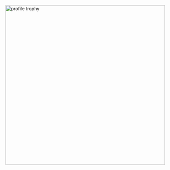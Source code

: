 <img alt="profile trophy" src="https://github-profile-trophy.vercel.app/?username=zhuangrenyang&column=4&theme=gruvbox&margin-w=15&margin-h=15" width="500">
